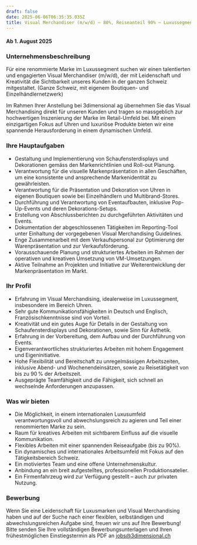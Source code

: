 ```yaml
---
draft: false
date: 2025-06-06T06:35:35.035Z
title: Visual Merchandiser (m/w/d) – 80%, Reiseanteil 90% – Luxussegment
---
```

#### Ab 1. August 2025

### Unternehmensbeschreibung

Für eine renommierte Marke im Luxussegment suchen wir einen talentierten und engagierten Visual Merchandiser (m/w/d), der mit Leidenschaft und Kreativität die Sichtbarkeit unseres Kunden in der ganzen Schweiz mitgestaltet. (Ganze Schweiz, mit eigenem Boutiquen- und Einzelhändlernetzwerk)

Im Rahmen Ihrer Anstellung bei 3dimensional ag übernehmen Sie das Visual Merchandising direkt für unseren Kunden und tragen so massgeblich zur hochwertigen Inszenierung der Marke im Retail-Umfeld bei. Mit einem einzigartigen Fokus auf Uhren und luxuriöse Produkte bieten wir eine spannende Herausforderung in einem dynamischen Umfeld.

### Ihre Hauptaufgaben

* Gestaltung und Implementierung von Schaufensterdisplays und Dekorationen gemäss den 
  Markenrichtlinien und Roll-out Planung.
* Verantwortung für die visuelle Markenpräsentation in allen Geschäften, um eine 
  konsistente und ansprechende Markenidentität zu gewährleisten.  
* Verantwortung für die Präsentation und Dekoration von Uhren in eigenen Boutiquen sowie 
  bei Einzelhändlern und Multibrand-Stores.  
* Durchführung und Verantwortung von Eventaufbauten, inklusive Pop-Up-Events und deren 
  Dekorations-Setups.  
* Erstellung von Abschlussberichten zu durchgeführten Aktivitäten und Events.
* Dokumentation der abgeschlossenen Tätigkeiten im Reporting-Tool unter Einhaltung der
  vorgegebenen Visual Merchandising Guidelines.
* Enge Zusammenarbeit mit dem Verkaufspersonal zur Optimierung der Warenpräsentation
  und zur Verkaufsförderung.
* Vorausschauende Planung und strukturiertes Arbeiten im Rahmen der operativen und
  kreativen Umsetzung von VM-Umsetzungen.
* Aktive Teilnahme an Projekten und Initiative zur Weiterentwicklung der 
  Markenpräsentation im Markt.

### Ihr Profil

* Erfahrung im Visual Merchandising, idealerweise im Luxussegment, insbesondere im 
  Bereich Uhren.  
* Sehr gute Kommunikationsfähigkeiten in Deutsch und Englisch, Französischkenntnisse sind 
  von Vorteil.  
* Kreativität und ein gutes Auge für Details in der Gestaltung von Schaufensterdisplays und 
  Dekorationen, sowie Sinn für Ästhetik.
* Erfahrung in der Vorbereitung, dem Aufbau und der Durchführung von Events.  
* Eigenverantwortliches strukturiertes Arbeiten mit hohem Engagement und Eigeninitiative.
* Hohe Flexibilität und Bereitschaft zu unregelmässigen Arbeitszeiten, inklusive Abend- und 
  Wochenendeinsätzen, sowie zu Reisetätigkeit von bis zu 90 % der Arbeitszeit.
* Ausgeprägte Teamfähigkeit und die Fähigkeit, sich schnell an wechselnde Anforderungen 
  anzupassen.  

### Was wir bieten

* Die Möglichkeit, in einem internationalen Luxusumfeld verantwortungsvoll und 
  abwechslungsreich zu agieren und Teil einer renommierten Marke zu sein.
* Raum für kreatives Arbeiten mit sichtbarem Einfluss auf die visuelle Kommunikation.
* Flexibles Arbeiten mit einer spannenden Reiseaufgabe (bis zu 90%).
* Ein dynamisches und internationales Arbeitsumfeld mit Fokus auf den Tätigkeitsbereich 
  Schweiz.
* Ein motiviertes Team und eine offene Unternehmenskultur. 
* Anbindung an ein breit aufgestelltes, professionellen Produktionsatelier.
* Ein Firmenfahrzeug wird zur Verfügung gestellt – auch zur privaten Nutzung.

### Bewerbung

Wenn Sie eine Leidenschaft für Luxusmarken und Visual Merchandising haben und auf der Suche nach einer flexiblen, selbständigen und abwechslungsreichen Aufgabe sind, freuen wir uns auf Ihre Bewerbung! Bitte senden Sie Ihre vollständigen Bewerbungsunterlagen und Ihren frühestmöglichen Einstiegstermin als PDF an [jobs@3dimensional.ch](mailto:jobs@3dimensional.ch)